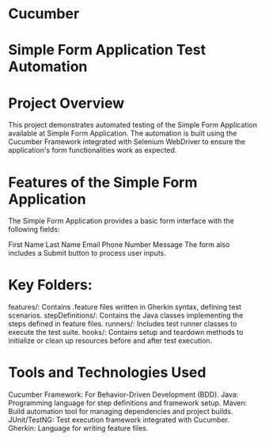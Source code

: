 # Cucumber
# Simple Form Application Test Automation
# Project Overview
This project demonstrates automated testing of the Simple Form Application available at Simple Form Application. The automation is built using the Cucumber Framework integrated with Selenium WebDriver to ensure the application's form functionalities work as expected.

# Features of the Simple Form Application
The Simple Form Application provides a basic form interface with the following fields:

First Name
Last Name
Email
Phone Number
Message
The form also includes a Submit button to process user inputs.


# Key Folders:
features/: Contains .feature files written in Gherkin syntax, defining test scenarios.
stepDefinitions/: Contains the Java classes implementing the steps defined in feature files.
runners/: Includes test runner classes to execute the test suite.
hooks/: Contains setup and teardown methods to initialize or clean up resources before and after test execution.
# Tools and Technologies Used
Cucumber Framework: For Behavior-Driven Development (BDD).
Java: Programming language for step definitions and framework setup.
Maven: Build automation tool for managing dependencies and project builds.
JUnit/TestNG: Test execution framework integrated with Cucumber.
Gherkin: Language for writing feature files.
